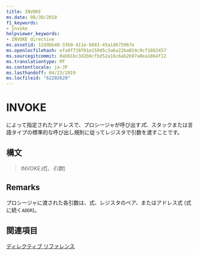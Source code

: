 ```yaml
---
title: INVOKE
ms.date: 08/30/2018
f1_keywords:
- Invoke
helpviewer_keywords:
- INVOKE directive
ms.assetid: 12d9bb40-33b9-411e-b801-45a1d675967e
ms.openlocfilehash: efa8f710701e15845c3a6a22ba024c9cf1882457
ms.sourcegitcommit: 0ab61bc3d2b6cfbd52a16c6ab2b97a8ea1864f12
ms.translationtype: MT
ms.contentlocale: ja-JP
ms.lasthandoff: 04/23/2019
ms.locfileid: "62202620"
---
```

# <a name="invoke"></a>INVOKE

によって指定されたアドレスで、プロシージャが呼び出す*式*、スタックまたは言語タイプの標準的な呼び出し規則に従ってレジスタで引数を渡すことです。

## <a name="syntax"></a>構文

> INVOKE*式*[、*引数*]

## <a name="remarks"></a>Remarks

プロシージャに渡された各引数は、式、レジスタのペア、またはアドレス式 (式に続く`ADDR`)。

## <a name="see-also"></a>関連項目

[ディレクティブ リファレンス](../../assembler/masm/directives-reference.md)<br/>